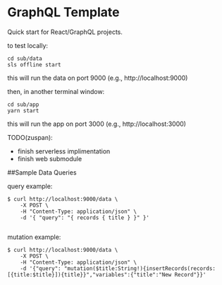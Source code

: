 # GraphQL Template

Quick start for React/GraphQL projects.

to test locally:

```
cd sub/data
sls offline start
```

this will run the data on port 9000 (e.g., http://localhost:9000)

then, in another terminal window:

```
cd sub/app
yarn start
```

this will run the app on port 3000 (e.g., http://localhost:3000)

TODO(zuspan):
* finish serverless implimentation
* finish web submodule


##Sample Data Queries

query example:
```
$ curl http://localhost:9000/data \
	-X POST \
	-H "Content-Type: application/json" \
	-d '{ "query": "{ records { title } }" }'
	
```

mutation example:
```
$ curl http://localhost:9000/data \
	-X POST \
	-H "Content-Type: application/json" \
	-d '{"query": "mutation($title:String!){insertRecords(records:[{title:$title}]){title}}","variables":{"title":"New Record"}}'
	

```

